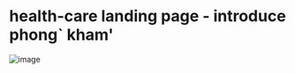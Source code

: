 ﻿# health-care landing page - introduce phong` kham' 
![image](https://github.com/user-attachments/assets/0649d138-dbb4-4dae-89a9-d032449dd171)
